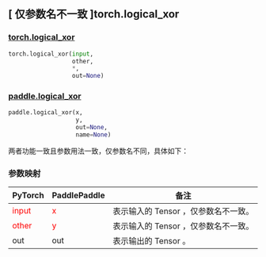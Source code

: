 ## [ 仅参数名不一致 ]torch.logical_xor
### [torch.logical_xor](https://pytorch.org/docs/1.13/generated/torch.logical_xor.html?highlight=logical_xor#torch.logical_xor)

```python
torch.logical_xor(input,
                  other,
                  *,
                  out=None)
```

### [paddle.logical_xor](https://www.paddlepaddle.org.cn/documentation/docs/zh/api/paddle/logical_xor_cn.html#logical-xor)

```python
paddle.logical_xor(x,
                   y,
                   out=None,
                   name=None)
```

两者功能一致且参数用法一致，仅参数名不同，具体如下：
### 参数映射
| PyTorch       | PaddlePaddle | 备注                                                   |
| ------------- | ------------ | ------------------------------------------------------ |
| <font color='red'> input </font> | <font color='red'> x </font> | 表示输入的 Tensor ，仅参数名不一致。  |
| <font color='red'> other </font> | <font color='red'> y </font> | 表示输入的 Tensor ，仅参数名不一致。  |
| out | out | 表示输出的 Tensor 。|

